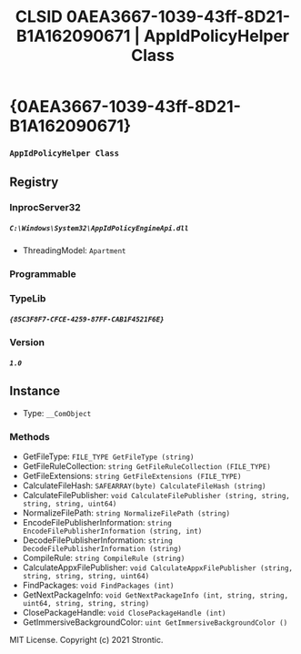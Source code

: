 ﻿---
title: "CLSID 0AEA3667-1039-43ff-8D21-B1A162090671 | AppIdPolicyHelper Class"
excerpt: What is COM-Object CLSID 0AEA3667-1039-43ff-8D21-B1A162090671?
---

# {0AEA3667-1039-43ff-8D21-B1A162090671}

### `AppIdPolicyHelper Class`

## Registry


### InprocServer32

##### `C:\Windows\System32\AppIdPolicyEngineApi.dll`
* ThreadingModel: `Apartment`

### Programmable


### TypeLib

##### `{85C3F8F7-CFCE-4259-87FF-CAB1F4521F6E}`

### Version

##### `1.0`

## Instance

* Type: `__ComObject`

### Methods

* GetFileType: `FILE_TYPE GetFileType (string)`
* GetFileRuleCollection: `string GetFileRuleCollection (FILE_TYPE)`
* GetFileExtensions: `string GetFileExtensions (FILE_TYPE)`
* CalculateFileHash: `SAFEARRAY(byte) CalculateFileHash (string)`
* CalculateFilePublisher: `void CalculateFilePublisher (string, string, string, string, uint64)`
* NormalizeFilePath: `string NormalizeFilePath (string)`
* EncodeFilePublisherInformation: `string EncodeFilePublisherInformation (string, int)`
* DecodeFilePublisherInformation: `string DecodeFilePublisherInformation (string)`
* CompileRule: `string CompileRule (string)`
* CalculateAppxFilePublisher: `void CalculateAppxFilePublisher (string, string, string, string, uint64)`
* FindPackages: `void FindPackages (int)`
* GetNextPackageInfo: `void GetNextPackageInfo (int, string, string, uint64, string, string, string)`
* ClosePackageHandle: `void ClosePackageHandle (int)`
* GetImmersiveBackgroundColor: `uint GetImmersiveBackgroundColor ()`

MIT License. Copyright (c) 2021 Strontic.


